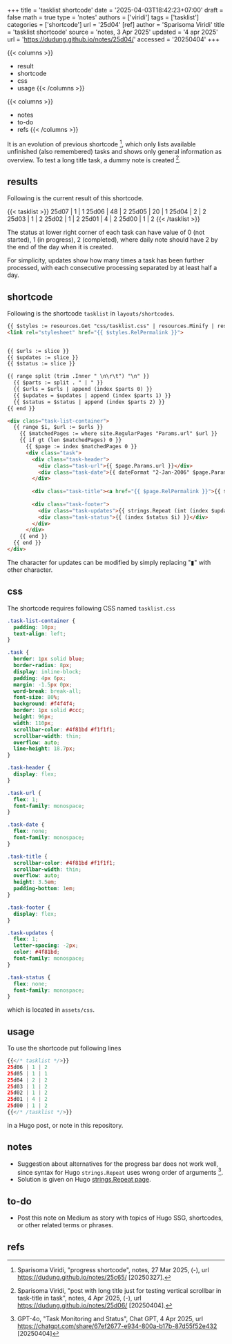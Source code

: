 +++
title = 'tasklist shortcode'
date = '2025-04-03T18:42:23+07:00'
draft = false
math = true
type = 'notes'
authors = ['viridi']
tags = ['tasklist']
categories = ['shortcode']
url = '25d04'
[ref]
author = 'Sparisoma Viridi'
title = 'tasklist shortcode'
source = 'notes, 3 Apr 2025'
updated = '4 apr 2025'
url = 'https://dudung.github.io/notes/25d04/'
accessed = '20250404'
+++

{{< columns >}}
+ result
+ shortcode
+ css
+ usage
{{< /columns >}}

{{< columns >}}
+ notes
+ to-do
+ refs
{{< /columns >}}

<!--more-->

It is an evolution of previous shortcode [^viridi_2025a], which only lists available unfinished (also remembered) tasks and shows only general information as overview. To test a long title task, a dummy note is created [^viridi_2025b].


## results
Following is the current result of this shortcode.

{{< tasklist >}}
25d07 | 1 | 1
25d06 | 48 | 2
25d05 | 20 | 1
25d04 | 2 | 2
25d03 | 1 | 2
25d02 | 1 | 2
25d01 | 4 | 2
25d00 | 1 | 2
{{< /tasklist >}}

The status at lower right corner of each task can have value of 0 (not started), 1 (in progress), 2 (completed), where daily note should have 2 by the end of the day when it is created.

For simplicity, updates show how many times a task has been further processed, with each consecutive processing separated by at least half a day.


## shortcode
Following is the shortcode `tasklist` in `layouts/shortcodes`.

```html
{{ $styles := resources.Get "css/tasklist.css" | resources.Minify | resources.Fingerprint }}
<link rel="stylesheet" href="{{ $styles.RelPermalink }}">


{{ $urls := slice }}
{{ $updates := slice }}
{{ $status := slice }}

{{ range split (trim .Inner " \n\r\t") "\n" }}
  {{ $parts := split . " | " }}
  {{ $urls = $urls | append (index $parts 0) }}
  {{ $updates = $updates | append (index $parts 1) }}
  {{ $status = $status | append (index $parts 2) }}
{{ end }}

<div class="task-list-container">
  {{ range $i, $url := $urls }}
    {{ $matchedPages := where site.RegularPages "Params.url" $url }}
    {{ if gt (len $matchedPages) 0 }}
      {{ $page := index $matchedPages 0 }}
      <div class="task">
        <div class="task-header">
          <div class="task-url">{{ $page.Params.url }}</div>
          <div class="task-date">{{ dateFormat "2-Jan-2006" $page.Params.date }}</div>
        </div>
        
        <div class="task-title"><a href="{{ $page.RelPermalink }}">{{ $page.Title }}</a></div>
        
        <div class="task-footer">
          <div class="task-updates">{{ strings.Repeat (int (index $updates $i)) "▮" }}</div>
          <div class="task-status">{{ (index $status $i) }}</div>
        </div>
      </div>
    {{ end }}
  {{ end }}
</div>
```

The character for updates can be modified by simply replacing "▮" with other character.


## css
The shortcode requires following CSS named `tasklist.css`

```css
.task-list-container {
  padding: 10px;
  text-align: left;
}

.task {
  border: 1px solid blue;
  border-radius: 8px;
  display: inline-block;
  padding: 4px 6px;
  margin: -1.5px 0px;
  word-break: break-all;
  font-size: 80%;
  background: #f4f4f4;
  border: 1px solid #ccc;
  height: 96px;
  width: 110px;
  scrollbar-color: #4f81bd #f1f1f1;
  scrollbar-width: thin;
  overflow: auto;
  line-height: 18.7px;
}

.task-header {
  display: flex;
}

.task-url {
  flex: 1;
  font-family: monospace;
}

.task-date {
  flex: none;
  font-family: monospace;
}

.task-title {
  scrollbar-color: #4f81bd #f1f1f1;
  scrollbar-width: thin;
  overflow: auto;
  height: 3.5em;
  padding-bottom: 1em;
}

.task-footer {
  display: flex;
}

.task-updates {
  flex: 1;
  letter-spacing: -2px;
  color: #4f81bd;
  font-family: monospace;
}

.task-status {
  flex: none;
  font-family: monospace;
}
```

which is located in `assets/css`.


## usage
To use the shortcode put following lines

```php
{{</* tasklist */>}}
25d06 | 1 | 2
25d05 | 1 | 1
25d04 | 2 | 2
25d03 | 1 | 2
25d02 | 1 | 2
25d01 | 4 | 2
25d00 | 1 | 2
{{</* /tasklist */>}}
```

in a Hugo post, or note in this repository.


## notes
+ Suggestion about alternatives for the progress bar does not work well, since syntax for Hugo `strings.Repeat` uses wrong order of arguments [^gp4-4o_2025].
+ Solution is given on Hugo [strings.Repeat page](https://gohugo.io/functions/strings/repeat/).


## to-do
+ Post this note on Medium as story with topics of Hugo SSG, shortcodes, or other related terms or phrases.


## refs
[^viridi_2025a]: Sparisoma Viridi, "progress shortcode", notes, 27 Mar 2025, (-), url https://dudung.github.io/notes/25c65/ [20250327].
[^viridi_2025b]: Sparisoma Viridi, "post with long title just for testing vertical scrollbar in task-title in task", notes, 4 Apr 2025, (-), url https://dudung.github.io/notes/25d06/ [20250404].
[^gp4-4o_2025]: GPT-4o, "Task Monitoring and Status", Chat GPT, 4 Apr 2025, url https://chatgpt.com/share/67ef2677-e934-800a-b17b-87d55f52e432 [20250404]
